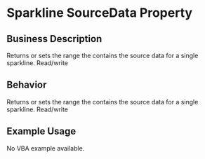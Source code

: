 # Sparkline SourceData Property

## Business Description
Returns or sets the range the contains the source data for a single sparkline. Read/write

## Behavior
Returns or sets the range the contains the source data for a single sparkline. Read/write

## Example Usage
No VBA example available.